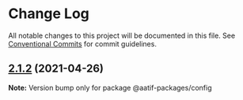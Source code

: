 # Change Log

All notable changes to this project will be documented in this file.
See [Conventional Commits](https://conventionalcommits.org) for commit guidelines.

## [2.1.2](https://github.com/aatifbandey/mono-react/compare/@aatif-packages/config@2.1.1...@aatif-packages/config@2.1.2) (2021-04-26)

**Note:** Version bump only for package @aatif-packages/config
